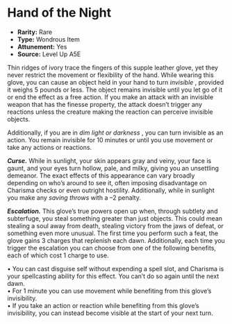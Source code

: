 
# Hand of the Night

* **Rarity:** Rare
* **Type:** Wondrous Item
* **Attunement:** Yes
* **Source:** Level Up A5E


Thin ridges of ivory trace the fingers of this supple leather glove, yet they never restrict the movement or flexibility of the hand. While wearing this glove, you can cause an object held in your hand to turn _invisible_ , provided it weighs 5 pounds or less. The object remains invisible until you let go of it or end the effect as a free action. If you make an attack with an invisible weapon that has the finesse property, the attack doesn’t trigger any reactions unless the creature making the reaction can perceive invisible objects.

Additionally, if you are in _dim light or darkness_ , you can turn invisible as an action. You remain invisible for 10 minutes or until you use movement or take any actions or reactions.

_**Curse.**_ While in sunlight, your skin appears gray and veiny, your face is gaunt, and your eyes turn hollow, pale, and milky, giving you an unsettling demeanor. The exact effects of this appearance can vary broadly depending on who’s around to see it, often imposing disadvantage on Charisma checks or even outright hostility. Additionally, while in sunlight you make any _saving throws_  with a –2 penalty.

_**Escalation.**_ This glove’s true powers open up when, through subtlety and subterfuge, you steal something greater than just objects. This could mean stealing a soul away from death, stealing victory from the jaws of defeat, or something even more unusual. The first time you perform such a feat, the glove gains 3 charges that replenish each dawn. Additionally, each time you trigger the escalation you can choose from one of the following benefits, each of which cost 1 charge to use.

• You can cast disguise self without expending a spell slot, and Charisma is your spellcasting ability for this effect. You can’t do so again until the next dawn.  
• For 1 minute you can use movement while benefiting from this glove’s invisibility.  
• If you take an action or reaction while benefiting from this glove’s invisibility, you can instead become visible at the start of your next turn.
